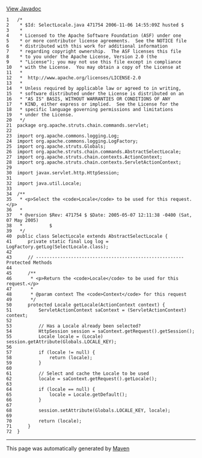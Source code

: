 [View Javadoc](../../../../../../../apidocs/org/apache/struts/chain/commands/servlet/SelectLocale.html.md)


    1   /*
    2    * $Id: SelectLocale.java 471754 2006-11-06 14:55:09Z husted $
    3    *
    4    * Licensed to the Apache Software Foundation (ASF) under one
    5    * or more contributor license agreements.  See the NOTICE file
    6    * distributed with this work for additional information
    7    * regarding copyright ownership.  The ASF licenses this file
    8    * to you under the Apache License, Version 2.0 (the
    9    * "License"); you may not use this file except in compliance
    10   * with the License.  You may obtain a copy of the License at
    11   *
    12   *  http://www.apache.org/licenses/LICENSE-2.0
    13   *
    14   * Unless required by applicable law or agreed to in writing,
    15   * software distributed under the License is distributed on an
    16   * "AS IS" BASIS, WITHOUT WARRANTIES OR CONDITIONS OF ANY
    17   * KIND, either express or implied.  See the License for the
    18   * specific language governing permissions and limitations
    19   * under the License.
    20   */
    21  package org.apache.struts.chain.commands.servlet;
    22  
    23  import org.apache.commons.logging.Log;
    24  import org.apache.commons.logging.LogFactory;
    25  import org.apache.struts.Globals;
    26  import org.apache.struts.chain.commands.AbstractSelectLocale;
    27  import org.apache.struts.chain.contexts.ActionContext;
    28  import org.apache.struts.chain.contexts.ServletActionContext;
    29  
    30  import javax.servlet.http.HttpSession;
    31  
    32  import java.util.Locale;
    33  
    34  /**
    35   * <p>Select the <code>Locale</code> to be used for this request.</p>
    36   *
    37   * @version $Rev: 471754 $ $Date: 2005-05-07 12:11:38 -0400 (Sat, 07 May 2005)
    38   *          $
    39   */
    40  public class SelectLocale extends AbstractSelectLocale {
    41      private static final Log log = LogFactory.getLog(SelectLocale.class);
    42  
    43      // ------------------------------------------------------- Protected Methods
    44  
    45      /**
    46       * <p>Return the <code>Locale</code> to be used for this request.</p>
    47       *
    48       * @param context The <code>Context</code> for this request
    49       */
    50      protected Locale getLocale(ActionContext context) {
    51          ServletActionContext saContext = (ServletActionContext) context;
    52  
    53          // Has a Locale already been selected?
    54          HttpSession session = saContext.getRequest().getSession();
    55          Locale locale = (Locale) session.getAttribute(Globals.LOCALE_KEY);
    56  
    57          if (locale != null) {
    58              return (locale);
    59          }
    60  
    61          // Select and cache the Locale to be used
    62          locale = saContext.getRequest().getLocale();
    63  
    64          if (locale == null) {
    65              locale = Locale.getDefault();
    66          }
    67  
    68          session.setAttribute(Globals.LOCALE_KEY, locale);
    69  
    70          return (locale);
    71      }
    72  }

------------------------------------------------------------------------

This page was automatically generated by [Maven](http://maven.apache.org/)
